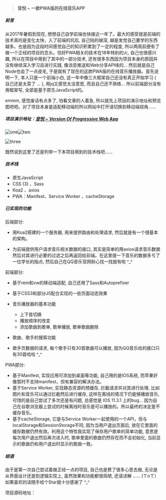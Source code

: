 > #### 音悦 ~ 一款PWA版的在线音乐APP

##### 前言

从2017年暑假到现在, 想想自己自学前端也快接近一年了。最大的感受就是前端的技术真的是变化太快，入了前端的坑后, 自己陷的越深, 越是发觉自己要学的东西越多。也是因为这段时间感觉自己的知识积累到了一定的程度, 所以两周前便有了做一个正经的项目的念头。恰好PWA相关的技术在18年特别的火, 自己也很感兴趣, 所以在项目中用到了其中的一部分技术, 还有很多东西因为项目本身的原因并没有继续深入学习且进行实践, 像消息推送和Web分享API啥的... 然后就是自己Node也会了一点皮毛, 于是就有了现在的这款PWA版的在线音乐播放器。首先说明一下, 本人只是一个前端小白, 这一年中像三大框架自己还没有真正开始学习 ( 自己还是太菜了 ... ), 用jq又感觉太没意思, 而且自己还不熟练... 所以前端部分没有用框架写, 全部是基于原生JavaScript的。

emmm, 感觉废话有点多了, 怕看文章的人着急, 所以就先上项目的演示地址和预览图吧吧。对了项目本身是适配移动端的所以网站中打开请切换到移动端视角......

##### 项目演示地址：[音悦 ~ Version Of Progressive Web App](https://cosmos-alien.com:443)

![one](./preview/one.jpg)![two](./preview/two.jpg)

![three](./preview/three.jpg)

既然说到这里了还是列举一下本项目用到的技术栈吧......

##### 技术栈

* 原生JavaScript
* CSS (3) 、Sass
* Koa2 、axios
* PWA：Manifest、Service Worker 、cacheStorage

##### 已实现的功能

后端部分: 

* 用Koa2搭建的一个服务器, 用来提供路由和处理请求, 然后就是有一个很基本的架构。

* 为前端提供用户请求音乐相关数据的接口, 其实是简单的用axios请求音乐数据然后对其进行必要的过滤之后再返回给前端。在这里提一下音乐的数据多亏了一位学长的指点, 然后自己在QQ音乐官网耐心找一找就有啦 ^_^

前端部分: 

* 基于rem和vw的移动端适配, 自己还用了Sass和Autoprefixer

* 基于CSS3和部分JS配合实现的一些页面动态效果
* 音乐播放器的基本功能
  * 上下首切换
  * 播放顺序的改变
  * 添加歌曲到歌单, 歌单播放, 歌单歌曲删除
* 歌曲、歌手的搜索功能
* 歌手页数据的请求, 每个歌手只有30首歌曲可以播放, 因为QQ音乐给的接口只有30首哈哈 ^_^

PWA部分: 

* 基于Manifest, 实现应用可添加到桌面等功能, 自己用的是IOS系统, 而苹果好像暂时不支持manifest，但有兼容的解决办法。
* 基于Service Worker, 实现静态资源的预缓存, 拦截请求并对其进行处理, 比如图片和音乐可以通过拦截然后进行缓存, 这样在离线的情况下仍能够播放音乐, 可惜的是自己尝试了多次还是有问题, 总感觉是 IOS 11.3.1 上的bug... 因为自己在谷歌浏览器上尝试的时候离线时音乐是可以播放的。所以最终的决定是不缓存音乐。
* 基于cacheStorage, 它是与Service Worker一起使用的一个API，但与localStorage和SessionStorage不同, 因为当用户退出页面后, 放在它里面的缓存数据仍然有效。利用这个特性我实现了保存用户歌单的简单功能, 意思是每次用户退出然后再次进入时, 歌单里面的歌曲仍然存在而不会初始化, 当前显示的歌曲仍和用户退出时显示的歌曲一致。

##### 结语

由于是第一次自己尝试着做正经一点的项目, 自己也是费了很多心思去做, 无论是从界面设计还是到逻辑实现上, 虽然效果和功能都很简陋, 还请谅解 ...... (ㄒoㄒ）如果喜欢的话随手给个Star就十分感谢了 ^_^

项目源码地址：

